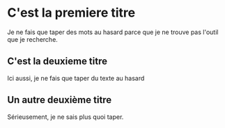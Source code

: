 # C'est la premiere titre

Je ne fais que taper des mots au hasard parce que je ne trouve pas l'outil que je recherche.

## C'est la deuxieme titre

Ici aussi, je ne fais que taper du texte au hasard

## Un autre deuxième titre

Sérieusement, je ne sais plus quoi taper.
